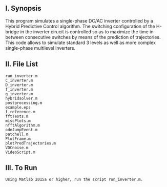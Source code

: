 I. Synopsis
------------
This program simulates a single-phase DC/AC inverter controlled by a Hybrid Predictive Control algorithm. The switching configuration of the H-bridge in the inverter cirucit is controlled so as to maximize the time in between consecutive switches by means of the prediction of trajectories. 
This code allows to simulate standard 3 levels as well as more complex single-phase multilevel inverters.

II. File List
------------
	
	run_inverter.m
	C_inverter.m
	D_inverter.m
	f_inverter.m
	g_inverter.m
	hybridsolver.m
	postprocessing.m
	example.eps
	f_reference.m
	fftTests.m
	miscPlots.m
	nfftAlgorithm.m
	odeJumpEvent.m
	patchell.m
	PlotFrame.m
	plotPredTrajectories.m
	VDCnoise.m
	VideoScript.m
	

III. To Run
------------
	Using Matlab 2015a or higher, run the script run_inverter.m. 
	